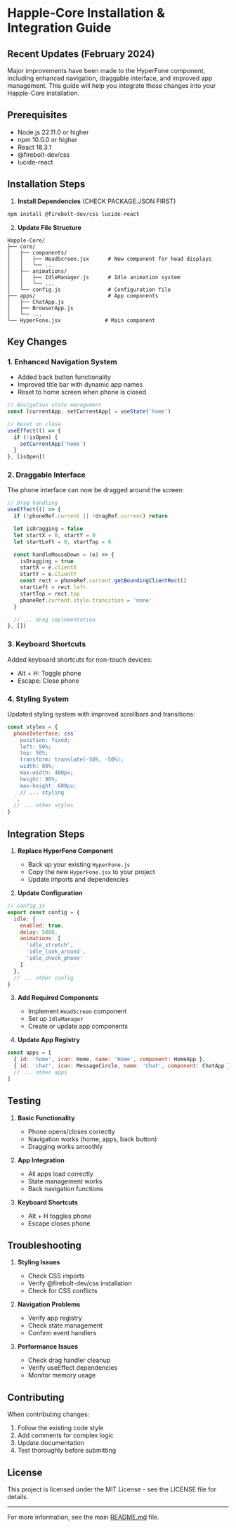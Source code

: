# Happle-Core Installation & Integration Guide

## Recent Updates (February 2024)

Major improvements have been made to the HyperFone component, including enhanced navigation, draggable interface, and improved app management. This guide will help you integrate these changes into your Happle-Core installation.

## Prerequisites

- Node.js 22.11.0 or higher
- npm 10.0.0 or higher
- React 18.3.1
- @firebolt-dev/css
- lucide-react

## Installation Steps

1. **Install Dependencies** (CHECK PACKAGE.JSON FIRST)
```bash
npm install @firebolt-dev/css lucide-react
```

2. **Update File Structure**
```
Happle-Core/
├── core/
│   ├── components/
│   │   ├── HeadScreen.jsx      # New component for head displays
│   │   └── ...
│   ├── animations/
│   │   ├── IdleManager.js      # Idle animation system
│   │   └── ...
│   └── config.js               # Configuration file
├── apps/                       # App components
│   ├── ChatApp.js
│   ├── BrowserApp.js
│   └── ...
└── HyperFone.jsx              # Main component
```

## Key Changes

### 1. Enhanced Navigation System
- Added back button functionality
- Improved title bar with dynamic app names
- Reset to home screen when phone is closed

```javascript
// Navigation state management
const [currentApp, setCurrentApp] = useState('home')

// Reset on close
useEffect(() => {
  if (!isOpen) {
    setCurrentApp('home')
  }
}, [isOpen])
```

### 2. Draggable Interface
The phone interface can now be dragged around the screen:

```javascript
// Drag handling
useEffect(() => {
  if (!phoneRef.current || !dragRef.current) return

  let isDragging = false
  let startX = 0, startY = 0
  let startLeft = 0, startTop = 0

  const handleMouseDown = (e) => {
    isDragging = true
    startX = e.clientX
    startY = e.clientY
    const rect = phoneRef.current.getBoundingClientRect()
    startLeft = rect.left
    startTop = rect.top
    phoneRef.current.style.transition = 'none'
  }

  // ... drag implementation
}, [])
```

### 3. Keyboard Shortcuts
Added keyboard shortcuts for non-touch devices:
- Alt + H: Toggle phone
- Escape: Close phone

### 4. Styling System
Updated styling system with improved scrollbars and transitions:

```javascript
const styles = {
  phoneInterface: css`
    position: fixed;
    left: 50%;
    top: 50%;
    transform: translate(-50%, -50%);
    width: 80%;
    max-width: 400px;
    height: 80%;
    max-height: 600px;
    // ... styling
  `,
  // ... other styles
}
```

## Integration Steps

1. **Replace HyperFone Component**
   - Back up your existing `HyperFone.js`
   - Copy the new `HyperFone.jsx` to your project
   - Update imports and dependencies

2. **Update Configuration**
```javascript
// config.js
export const config = {
  idle: {
    enabled: true,
    delay: 5000,
    animations: [
      'idle_stretch',
      'idle_look_around',
      'idle_check_phone'
    ]
  },
  // ... other config
}
```

3. **Add Required Components**
   - Implement `HeadScreen` component
   - Set up `IdleManager`
   - Create or update app components

4. **Update App Registry**
```javascript
const apps = [
  { id: 'home', icon: Home, name: 'Home', component: HomeApp },
  { id: 'chat', icon: MessageCircle, name: 'Chat', component: ChatApp },
  // ... other apps
]
```

## Testing

1. **Basic Functionality**
   - Phone opens/closes correctly
   - Navigation works (home, apps, back button)
   - Dragging works smoothly

2. **App Integration**
   - All apps load correctly
   - State management works
   - Back navigation functions

3. **Keyboard Shortcuts**
   - Alt + H toggles phone
   - Escape closes phone

## Troubleshooting

1. **Styling Issues**
   - Check CSS imports
   - Verify @firebolt-dev/css installation
   - Check for CSS conflicts

2. **Navigation Problems**
   - Verify app registry
   - Check state management
   - Confirm event handlers

3. **Performance Issues**
   - Check drag handler cleanup
   - Verify useEffect dependencies
   - Monitor memory usage

## Contributing

When contributing changes:
1. Follow the existing code style
2. Add comments for complex logic
3. Update documentation
4. Test thoroughly before submitting

## License

This project is licensed under the MIT License - see the LICENSE file for details.

---

For more information, see the main [README.md](./README.md) file. 